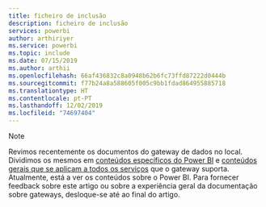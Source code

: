 ```yaml
---
title: ficheiro de inclusão
description: ficheiro de inclusão
services: powerbi
author: arthiriyer
ms.service: powerbi
ms.topic: include
ms.date: 07/15/2019
ms.author: arthii
ms.openlocfilehash: 66af436832c8a0948b62b6fc73ffd87222d0444b
ms.sourcegitcommit: f77b24a8a588605f005c9bb1fdad864955885718
ms.translationtype: HT
ms.contentlocale: pt-PT
ms.lasthandoff: 12/02/2019
ms.locfileid: "74697404"
---
```

> [!NOTE]
> Revimos recentemente os documentos do gateway de dados no local. Dividimos os mesmos em [conteúdos específicos do Power BI](/power-bi/service-gateway-onprem) e [conteúdos gerais que se aplicam a todos os serviços](/data-integration/gateway/service-gateway-onprem) que o gateway suporta. Atualmente, está a ver os conteúdos sobre o Power BI. Para fornecer feedback sobre este artigo ou sobre a experiência geral da documentação sobre gateways, desloque-se até ao final do artigo.